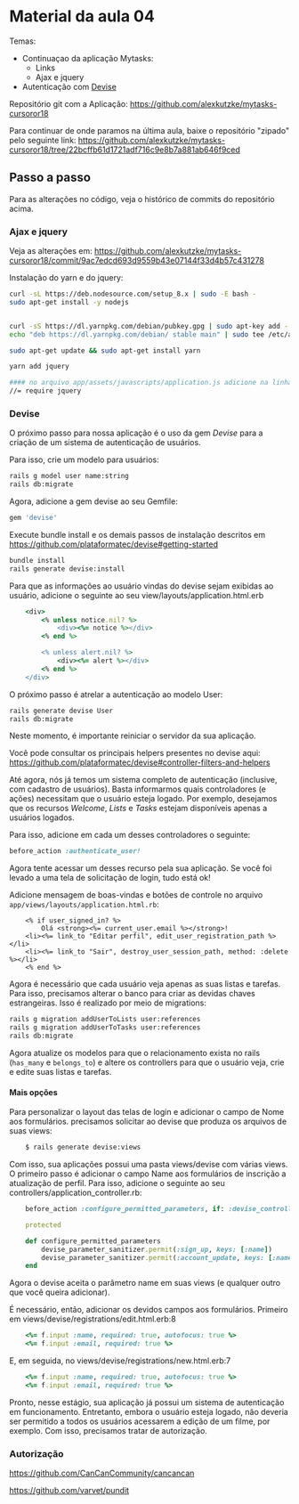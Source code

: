 # Material da aula 04

Temas:
* Continuaçao da aplicação Mytasks:
  * Links
  * Ajax e jquery
* Autenticação com [Devise](https://github.com/plataformatec/devise)

Repositório git com a Aplicação: https://github.com/alexkutzke/mytasks-cursoror18

Para continuar de onde paramos na última aula, baixe o repositório "zipado" pelo seguinte link:
https://github.com/alexkutzke/mytasks-cursoror18/tree/22bcffb61d1721adf716c9e8b7a881ab646f9ced

## Passo a passo

Para as alterações no código, veja o histórico de commits do repositório acima.

### Ajax e jquery

Veja as alterações em: https://github.com/alexkutzke/mytasks-cursoror18/commit/9ac7edcd693d9559b43e07144f33d4b57c431278

Instalação do yarn e do jquery:

```bash
curl -sL https://deb.nodesource.com/setup_8.x | sudo -E bash -
sudo apt-get install -y nodejs


curl -sS https://dl.yarnpkg.com/debian/pubkey.gpg | sudo apt-key add -
echo "deb https://dl.yarnpkg.com/debian/ stable main" | sudo tee /etc/apt/sources.list.d/yarn.list

sudo apt-get update && sudo apt-get install yarn

yarn add jquery

#### no arquivo app/assets/javascripts/application.js adicione na linha 15
//= require jquery
```

### Devise

O próximo passo para nossa aplicação é o uso da gem *Devise* para a criação
de um sistema de autenticação de usuários.

Para isso, crie um modelo para usuários:

```bash
rails g model user name:string
rails db:migrate
```

Agora, adicione a gem devise ao seu Gemfile:

```ruby
gem 'devise'
```

Execute bundle install e os demais passos de instalação descritos em
https://github.com/plataformatec/devise#getting-started

```bash
bundle install
rails generate devise:install
```

Para que as informações ao usuário vindas do devise sejam exibidas ao usuário,
adicione o seguinte ao seu view/layouts/application.html.erb

```ruby
	<div>
		<% unless notice.nil? %>
			<div><%= notice %></div>
		<% end %>

		<% unless alert.nil? %>
			<div><%= alert %></div>
		<% end %>
	</div>
```

O próximo passo é atrelar a autenticação ao modelo User:

```bash
rails generate devise User
rails db:migrate
```

Neste momento, é importante reiniciar o servidor da sua aplicação.

Você pode consultar os principais helpers presentes no devise aqui:
https://github.com/plataformatec/devise#controller-filters-and-helpers

Até agora, nós já temos um sistema completo de autenticação (inclusive,
com cadastro de usuários). Basta informarmos quais controladores (e ações)
necessitam que o usuário esteja logado. Por exemplo, desejamos que
os recursos *Welcome*, *Lists* e *Tasks* estejam disponíveis apenas
a usuários logados.

Para isso, adicione em cada um desses controladores o seguinte:

```ruby
before_action :authenticate_user!
```

Agora tente acessar um desses recurso pela sua aplicação. Se você foi levado
a uma tela de solicitação de login, tudo está ok!

Adicione mensagem de boas-vindas e botões de controle no arquivo `app/views/layouts/application.html.rb`:
```erb
	<% if user_signed_in? %>
		Olá <strong><%= current_user.email %></strong>!
	<li><%= link_to "Editar perfil", edit_user_registration_path %></li>
	<li><%= link_to "Sair", destroy_user_session_path, method: :delete %></li>
	<% end %>
```

Agora é necessário que cada usuário veja apenas as suas listas e tarefas. Para isso, precisamos alterar o banco para criar as devidas chaves estrangeiras. Isso é realizado por meio de migrations:

```bash
rails g migration addUserToLists user:references
rails g migration addUserToTasks user:references
rails db:migrate
```

Agora atualize os modelos para que o relacionamento exista no rails (`has_many` e `belongs_to`) e altere os controllers para que o usuário veja, crie e edite suas listas e tarefas.

#### Mais opções

Para personalizar o layout das telas de login e adicionar o campo
de Nome aos formulários. precisamos solicitar ao devise que produza
os arquivos de suas views:

```bash
	$ rails generate devise:views
```

Com isso, sua aplicações possui uma pasta views/devise com várias views.
O primeiro passo é adicionar o campo Name aos formulários de inscrição a atualização
de perfil. Para isso, adicione o seguinte ao seu controllers/application_controller.rb:

```ruby
	before_action :configure_permitted_parameters, if: :devise_controller?

	protected

	def configure_permitted_parameters
		devise_parameter_sanitizer.permit(:sign_up, keys: [:name])
		devise_parameter_sanitizer.permit(:account_update, keys: [:name])
	end
```

Agora o devise aceita o parâmetro name em suas views (e qualquer outro que
você queira adicionar).

É necessário, então, adicionar os devidos campos aos formulários. Primeiro em
views/devise/registrations/edit.html.erb:8

```ruby
	<%= f.input :name, required: true, autofocus: true %>
	<%= f.input :email, required: true %>
```

E, em seguida, no views/devise/registrations/new.html.erb:7

```ruby
	<%= f.input :name, required: true, autofocus: true %>
	<%= f.input :email, required: true %>
```

Pronto, nesse estágio, sua aplicação já possui um sistema de autenticação em
funcionamento. Entretanto, embora o usuário esteja logado, não deveria ser
permitido a todos os usuários acessarem a edição de um filme, por exemplo.
Com isso, precisamos tratar de autorização.

### Autorização

https://github.com/CanCanCommunity/cancancan

https://github.com/varvet/pundit
